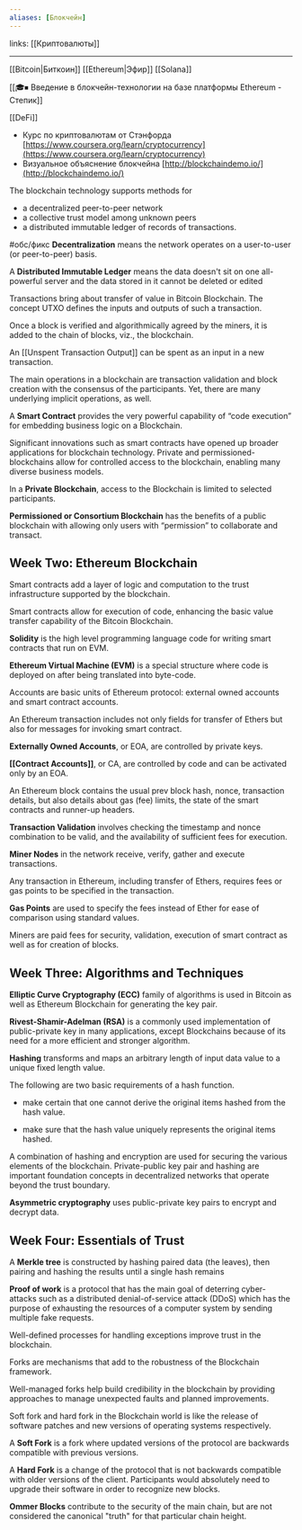 ```yaml
---
aliases: [Блокчейн]
---
```

links: [[Криптовалюты]]

---

[[Bitcoin|Биткоин]]
[[Ethereum|Эфир]]
[[Solana]]


[[🎓⏹ Введение в блокчейн-технологии на базе платформы Ethereum - Степик]]


[[DeFi]]

- Курс по криптовалютам от Стэнфорда [https://www.coursera.org/learn/cryptocurrency](https://www.coursera.org/learn/cryptocurrency)
- Визуальное объяснение блокчейна [http://blockchaindemo.io/](http://blockchaindemo.io/)




The blockchain technology supports methods for
-   a decentralized peer-to-peer network
-   a collective trust model among unknown peers    
-   a distributed immutable ledger of records of transactions.
    

#обс/фикс
**Decentralization** means the network operates on a user-to-user (or peer-to-peer) basis.

A **Distributed Immutable Ledger** means the data doesn't sit on one all-powerful server and the data stored in it cannot be deleted or edited

Transactions bring about transfer of value in Bitcoin Blockchain. The concept UTXO defines the inputs and outputs of such a transaction.

Once a block is verified and algorithmically agreed by the miners, it is added to the chain of blocks, viz., the blockchain.

An [[Unspent Transaction Output]]  can be spent as an input in a new transaction.

The main operations in a blockchain are transaction validation and block creation with the consensus of the participants. Yet, there are many underlying implicit operations, as well.

A **Smart Contract** provides the very powerful capability of “code execution” for embedding business logic on a Blockchain.

Significant innovations such as smart contracts have opened up broader applications for blockchain technology. Private and permissioned- blockchains allow for controlled access to the blockchain, enabling many diverse business models.

In a **Private Blockchain**, access to the Blockchain is limited to selected participants.

**Permissioned or Consortium Blockchain** has the benefits of a public blockchain with allowing only users with “permission” to collaborate and transact.

## **Week Two: Ethereum Blockchain**

Smart contracts add a layer of logic and computation to the trust infrastructure supported by the blockchain.

Smart contracts allow for execution of code, enhancing the basic value transfer capability of the Bitcoin Blockchain.

**Solidity** is the high level programming language code for writing smart contracts that run on EVM.

**Ethereum Virtual Machine (EVM)** is a special structure where code is deployed on after being translated into byte-code.

Accounts are basic units of Ethereum protocol: external owned accounts and smart contract accounts.

An Ethereum transaction includes not only fields for transfer of Ethers but also for messages for invoking smart contract.

**Externally Owned Accounts**, or EOA, are controlled by private keys.

**[[Contract Accounts]]**, or CA, are controlled by code and can be activated only by an EOA.

An Ethereum block contains the usual prev block hash, nonce, transaction details, but also details about gas (fee) limits, the state of the smart contracts and runner-up headers.

**Transaction Validation** involves checking the timestamp and nonce combination to be valid, and the availability of sufficient fees for execution.

**Miner Nodes** in the network receive, verify, gather and execute transactions.

Any transaction in Ethereum, including transfer of Ethers, requires fees or gas points to be specified in the transaction.

**Gas Points** are used to specify the fees instead of Ether for ease of comparison using standard values.

Miners are paid fees for security, validation, execution of smart contract as well as for creation of blocks.

## **Week Three: Algorithms and Techniques**

**Elliptic Curve Cryptography (ECC)** family of algorithms is used in Bitcoin as well as Ethereum Blockchain for generating the key pair.

**Rivest-Shamir-Adelman (RSA)** is a commonly used implementation of public-private key in many applications, except Blockchains because of its need for a more efficient and stronger algorithm.

**Hashing** transforms and maps an arbitrary length of input data value to a unique fixed length value.

The following are two basic requirements of a hash function.

-   make certain that one cannot derive the original items hashed from the hash value.
    
-   make sure that the hash value uniquely represents the original items hashed.
    

A combination of hashing and encryption are used for securing the various elements of the blockchain. Private-public key pair and hashing are important foundation concepts in decentralized networks that operate beyond the trust boundary.

**Asymmetric cryptography** uses public-private key pairs to encrypt and decrypt data.

## **Week Four: Essentials of Trust**

A **Merkle tree** is constructed by hashing paired data (the leaves), then pairing and hashing the results until a single hash remains

**Proof of work** is a protocol that has the main goal of deterring cyber-attacks such as a distributed denial-of-service attack (DDoS) which has the purpose of exhausting the resources of a computer system by sending multiple fake requests.

Well-defined processes for handling exceptions improve trust in the blockchain.

Forks are mechanisms that add to the robustness of the Blockchain framework.

Well-managed forks help build credibility in the blockchain by providing approaches to manage unexpected faults and planned improvements.

Soft fork and hard fork in the Blockchain world is like the release of software patches and new versions of operating systems respectively.

A **Soft Fork** is a fork where updated versions of the protocol are backwards compatible with previous versions.

A **Hard Fork** is a change of the protocol that is not backwards compatible with older versions of the client. Participants would absolutely need to upgrade their software in order to recognize new blocks.

**Ommer Blocks** contribute to the security of the main chain, but are not considered the canonical "truth" for that particular chain height.